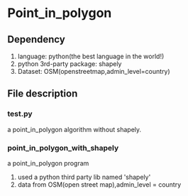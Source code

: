 # Point_in_polygon

## Dependency
1. language: python(the best language in the world!)
2. python 3rd-party package: shapely
3. Dataset: OSM(openstreetmap,admin_level=country)

## File description

### test.py
a point_in_polygon algorithm without shapely.

### point_in_polygon_with_shapely
a point_in_polygon program

1. used a python third party lib named 'shapely'
2. data from OSM(open street map),admin_level = country
